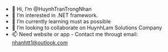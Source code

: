 - 👋 Hi, I’m @HuynhTranTrongNhan
- 👀 I’m interested in .NET framework.
- 🌱 I’m currently learning must as possible
- 💞️ I’m looking to collaborate on HuynhLam Solutions Company
- 📫 Need website or app - Contact me througt email: nhanhtt1@outlook.com
